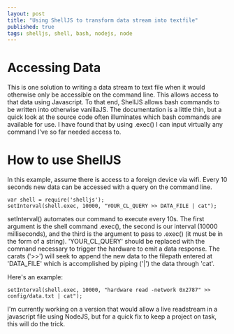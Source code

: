 ```yaml
---
layout: post
title: "Using ShellJS to transform data stream into textfile"
published: true
tags: shelljs, shell, bash, nodejs, node
---
```


# Accessing Data

This is one solution to writing a data stream to text file when it would otherwise only be accessible on the command line. This allows access to that data using Javascript. To that end, ShellJS allows bash commands to be written into otherwise vanillaJS. The documentation is a little thin, but a quick look at the source code often illuminates which bash commands are available for use. I have found that by using .exec\(\) I can input virtually any command I've so far needed access to.

# How to use ShellJS

In this example, assume there is access to a foreign device via wifi. Every 10 seconds new data can be accessed with a query on the command line. 

```
var shell = require('shelljs');
setInterval(shell.exec, 10000, "YOUR_CL_QUERY >> DATA_FILE | cat");
```

setInterval\(\) automates our command to execute every 10s. The first argument is the shell command .exec\(\), the second is our interval \(10000 milliseconds\), and the third is the argument to pass to .exec\(\) \(it must be in the form of a string\). 'YOUR\_CL\_QUERY' should be replaced with the command necessary to trigger the hardware to emit a data response. The carats \('\>\>'\) will seek to append the new data to the filepath entered at 'DATA_FILE' which is accomplished by piping \('|'\) the data through 'cat'.

Here's an example:
```
setInterval(shell.exec, 10000, "hardware read -network 0x2787" >> config/data.txt | cat");
```

I'm currently working on a version that would allow a live readstream in a javascript file using NodeJS, but for a quick fix to keep a project on task, this will do the trick.
